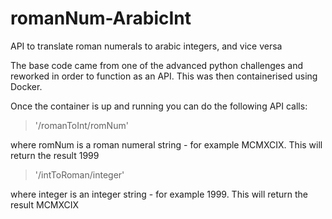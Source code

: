 # romanNum-ArabicInt
API to translate roman numerals to arabic integers, and vice versa

The base code came from one of the advanced python challenges and reworked in order to function as an API. This was then containerised using Docker.

Once the container is up and running you can do the following API calls:
> '/romanToInt/romNum' 

where romNum is a roman numeral string - for example MCMXCIX. This will return the result 1999

> '/intToRoman/integer'

where integer is an integer string - for example 1999. This will return the result MCMXCIX


